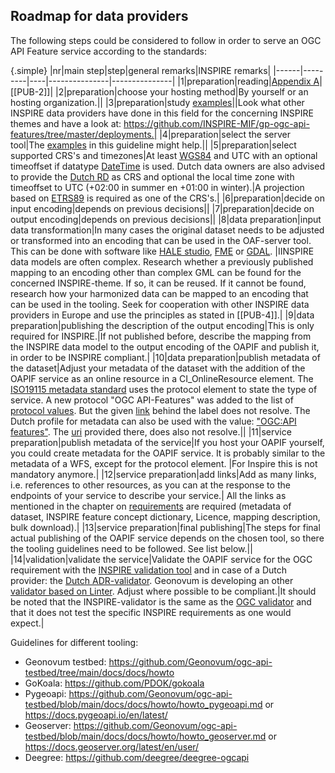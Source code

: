 ## Roadmap for data providers

The following steps could be considered to follow in order to serve an OGC API Feature service according to the standards:

{.simple}
|nr|main step|step|general remarks|INSPIRE remarks|
|------|---------|----|---------------|---------------|
|1|preparation|reading|[Appendix A](#references)|[[PUB-2]]|
|2|preparation|choose your hosting method|By yourself or an hosting organization.||
|3|preparation|study [examples](#H04)||Look what other INSPIRE data providers have done in this field for the concerning INSPIRE themes and have a look at: https://github.com/INSPIRE-MIF/gp-ogc-api-features/tree/master/deployments.|
|4|preparation|select the server tool|The [examples](#H04) in this guideline might help.||
|5|preparation|select supported CRS's and timezones|At least [WGS84](https://epsg.io/4326) and UTC with an optional timeoffset if datatype [DateTime](https://tools.ietf.org/html/rfc3339#section-5.6) is used. Dutch data owners are also advised to provide the [Dutch RD](https://www.opengis.net/def/crs/EPSG/0/28992) as CRS and optional the local time zone with timeoffset to UTC (+02:00 in summer en +01:00 in winter).|A projection based on [ETRS89](https://epsg.io/4258) is required as one of the CRS's.|
|6|preparation|decide on input encoding|depends on previous decisions||
|7|preparation|decide on output encoding|depends on previous decisions||
|8|data preparation|input data transformation|In many cases the original dataset needs to be adjusted or transformed into an encoding that can be used in the OAF-server tool. This can be done with software like [HALE studio](https://wetransform.to/halestudio/), [FME](https://www.safe.com/) or [GDAL](https://gdal.org/index.html). |IINSPIRE data models are often complex. Research whether a previously published mapping to an encoding other than complex GML can be found for the concerned INSPIRE-theme. If so, it can be reused. If it cannot be found, research how your harmonized data can be mapped to an encoding that can be used in the tooling. Seek for cooperation with other INSPIRE data providers in Europe and use the principles as stated in [[PUB-4]].|
|9|data preparation|publishing the description of the output encoding|This is only required for INSPIRE.|If not published before, describe the mapping from the INSPIRE data model to the output encoding of the OAPIF and publish it, in order to be INSPIRE compliant.|
|10|data preparation|publish metadata of the dataset|Adjust your metadata of the dataset with the addition of the OAPIF service as an online resource in a CI_OnlineResource element. The [ISO19115 metadata standard](https://docs.geostandaarden.nl/md/mdprofiel-iso19115/#protocol) uses the protocol element to state the type of service. A new protocol "OGC API-Features" was added to the list of [protocol values](https://inspire.ec.europa.eu/metadata-codelist/ProtocolValue:1). But the given [link](http://www.opengis.net/def/docs/17-069r3) behind the label does not resolve. The Dutch profile for metadata can also be used with the value: ["OGC:API features"](https://geonovum.github.io/Metadata-ISO19119/#codelist-protocol). The [uri](http://www.opengis.net/def/interface/ogcapi-features) provided there, does also not resolve.||
|11|service preparation|publish metadata of the service|If you host your OAPIF yourself, you could create metadata for the OAPIF service. It is probably similar to the metadata of a WFS, except for the protocol element. |For Inspire this is not mandatory anymore.|
|12|service preparation|add links|Add as many links, i.e. references to other resources, as you can at the response to the endpoints of your service to describe your service.| All the links as mentioned in the chapter on [requirements](#H03) are required (metadata of dataset, INSPIRE feature concept dictionary, Licence, mapping description, bulk download).|
|13|service preparation|final publishing|The steps for final actual publishing of the OAPIF service depends on the chosen tool, so there the tooling guidelines need to be followed. See list below.||
|14|validation|validate the service|Validate the OAPIF service for the OGC requirement with the [INSPIRE validation tool](https://inspire.ec.europa.eu/validator/home/index.html) and in case of a Dutch provider: the [Dutch ADR-validator](https://gitlab.com/commonground/don/adr-validator/-/blob/main/README.md?ref_type=heads). Geonovum is developing an other [validator based on Linter](https://geonovum-labs.github.io/ogc-checker/?#/ogc-api). Adjust where possible to be compliant.|It should be noted that the INSPIRE-validator is the same as the [OGC validator](https://cite.opengeospatial.org/teamengine/about/ogcapi-features-1.0/1.0/site/) and that it does not test the specific INSPIRE requirements as one would expect.|

Guidelines for different tooling:  
  - Geonovum testbed: https://github.com/Geonovum/ogc-api-testbed/tree/main/docs/docs/howto  
  - GoKoala: https://github.com/PDOK/gokoala   
  - Pygeoapi: https://github.com/Geonovum/ogc-api-testbed/blob/main/docs/docs/howto/howto_pygeoapi.md or https://docs.pygeoapi.io/en/latest/  
  - Geoserver: https://github.com/Geonovum/ogc-api-testbed/blob/main/docs/docs/howto/howto_geoserver.md or https://docs.geoserver.org/latest/en/user/  
  - Deegree: https://github.com/deegree/deegree-ogcapi







